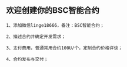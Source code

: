 ## 欢迎创建你的BSC智能合约

```创建流程
1、添加微信linge18666，备注：BSC智能合约；

2、描述合约并确定开发需求；

3、支付费用，普通常用合约100U/个，定制合约价格详谈；

4、合约发布与交付；
```


